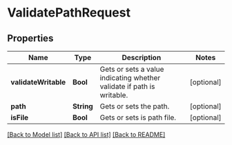 # ValidatePathRequest

## Properties
Name | Type | Description | Notes
------------ | ------------- | ------------- | -------------
**validateWritable** | **Bool** | Gets or sets a value indicating whether validate if path is writable. | [optional] 
**path** | **String** | Gets or sets the path. | [optional] 
**isFile** | **Bool** | Gets or sets is path file. | [optional] 

[[Back to Model list]](../README.md#documentation-for-models) [[Back to API list]](../README.md#documentation-for-api-endpoints) [[Back to README]](../README.md)


